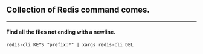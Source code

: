 ## Collection of Redis command comes.

---

#### Find all the files not ending with a newline.

```
redis-cli KEYS "prefix:*" | xargs redis-cli DEL
```

